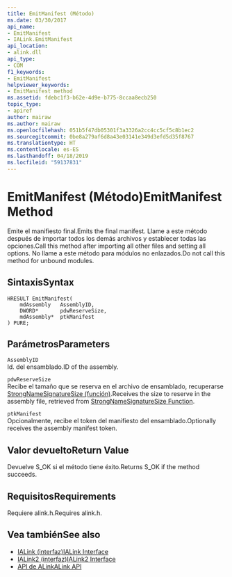```yaml
---
title: EmitManifest (Método)
ms.date: 03/30/2017
api_name:
- EmitManifest
- IALink.EmitManifest
api_location:
- alink.dll
api_type:
- COM
f1_keywords:
- EmitManifest
helpviewer_keywords:
- EmitManifest method
ms.assetid: fdebc1f3-b62e-4d9e-b775-8ccaa8ecb250
topic_type:
- apiref
author: mairaw
ms.author: mairaw
ms.openlocfilehash: 051b5f47db05301f3a3326a2cc4cc5cf5c8b1ec2
ms.sourcegitcommit: 0be8a279af6d8a43e03141e349d3efd5d35f8767
ms.translationtype: HT
ms.contentlocale: es-ES
ms.lasthandoff: 04/18/2019
ms.locfileid: "59137831"
---
```

# <a name="emitmanifest-method"></a><span data-ttu-id="1a941-102">EmitManifest (Método)</span><span class="sxs-lookup"><span data-stu-id="1a941-102">EmitManifest Method</span></span>
<span data-ttu-id="1a941-103">Emite el manifiesto final.</span><span class="sxs-lookup"><span data-stu-id="1a941-103">Emits the final manifest.</span></span> <span data-ttu-id="1a941-104">Llame a este método después de importar todos los demás archivos y establecer todas las opciones.</span><span class="sxs-lookup"><span data-stu-id="1a941-104">Call this method after importing all other files and setting all options.</span></span> <span data-ttu-id="1a941-105">No llame a este método para módulos no enlazados.</span><span class="sxs-lookup"><span data-stu-id="1a941-105">Do not call this method for unbound modules.</span></span>  
  
## <a name="syntax"></a><span data-ttu-id="1a941-106">Sintaxis</span><span class="sxs-lookup"><span data-stu-id="1a941-106">Syntax</span></span>  
  
```  
HRESULT EmitManifest(  
    mdAssembly   AssemblyID,  
    DWORD*       pdwReserveSize,  
    mdAssembly*  ptkManifest  
) PURE;  
```  
  
## <a name="parameters"></a><span data-ttu-id="1a941-107">Parámetros</span><span class="sxs-lookup"><span data-stu-id="1a941-107">Parameters</span></span>  
 `AssemblyID`  
 <span data-ttu-id="1a941-108">Id. del ensamblado.</span><span class="sxs-lookup"><span data-stu-id="1a941-108">ID of the assembly.</span></span>  
  
 `pdwReserveSize`  
 <span data-ttu-id="1a941-109">Recibe el tamaño que se reserva en el archivo de ensamblado, recuperarse [StrongNameSignatureSize (función)](../../../../docs/framework/unmanaged-api/strong-naming/strongnamesignaturesize-function.md).</span><span class="sxs-lookup"><span data-stu-id="1a941-109">Receives the size to reserve in the assembly file, retrieved from [StrongNameSignatureSize Function](../../../../docs/framework/unmanaged-api/strong-naming/strongnamesignaturesize-function.md).</span></span>  
  
 `ptkManifest`  
 <span data-ttu-id="1a941-110">Opcionalmente, recibe el token del manifiesto del ensamblado.</span><span class="sxs-lookup"><span data-stu-id="1a941-110">Optionally receives the assembly manifest token.</span></span>  
  
## <a name="return-value"></a><span data-ttu-id="1a941-111">Valor devuelto</span><span class="sxs-lookup"><span data-stu-id="1a941-111">Return Value</span></span>  
 <span data-ttu-id="1a941-112">Devuelve S_OK si el método tiene éxito.</span><span class="sxs-lookup"><span data-stu-id="1a941-112">Returns S_OK if the method succeeds.</span></span>  
  
## <a name="requirements"></a><span data-ttu-id="1a941-113">Requisitos</span><span class="sxs-lookup"><span data-stu-id="1a941-113">Requirements</span></span>  
 <span data-ttu-id="1a941-114">Requiere alink.h.</span><span class="sxs-lookup"><span data-stu-id="1a941-114">Requires alink.h.</span></span>  
  
## <a name="see-also"></a><span data-ttu-id="1a941-115">Vea también</span><span class="sxs-lookup"><span data-stu-id="1a941-115">See also</span></span>

- [<span data-ttu-id="1a941-116">IALink (interfaz)</span><span class="sxs-lookup"><span data-stu-id="1a941-116">IALink Interface</span></span>](../../../../docs/framework/unmanaged-api/alink/ialink-interface.md)
- [<span data-ttu-id="1a941-117">IALink2 (interfaz)</span><span class="sxs-lookup"><span data-stu-id="1a941-117">IALink2 Interface</span></span>](../../../../docs/framework/unmanaged-api/alink/ialink2-interface.md)
- [<span data-ttu-id="1a941-118">API de ALink</span><span class="sxs-lookup"><span data-stu-id="1a941-118">ALink API</span></span>](../../../../docs/framework/unmanaged-api/alink/index.md)
